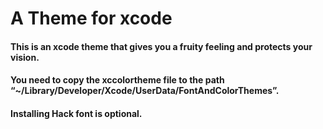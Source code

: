 # A Theme for xcode

#### This is an xcode theme that gives you a fruity feeling and protects your vision.
#### You need to copy the xccolortheme file to the path “~/Library/Developer/Xcode/UserData/FontAndColorThemes”.
#### Installing Hack font is optional.

